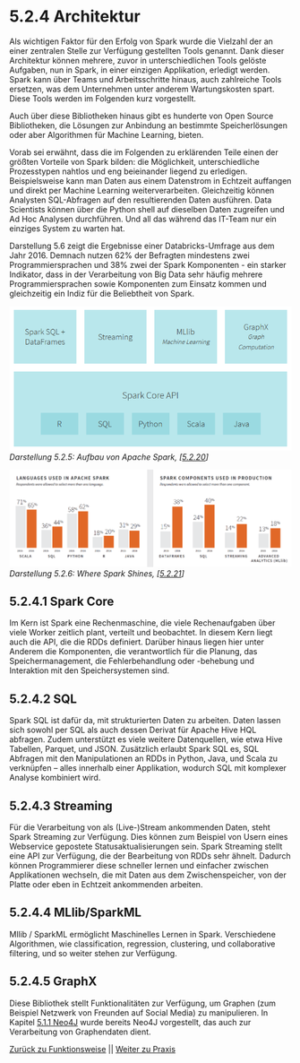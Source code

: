 # 5.2.4 Architektur

Als wichtigen Faktor für den Erfolg von Spark wurde die Vielzahl der an einer zentralen Stelle zur Verfügung gestellten Tools genannt. Dank dieser Architektur können mehrere, zuvor in unterschiedlichen Tools gelöste Aufgaben, nun in Spark, in einer einzigen Applikation, erledigt werden. Spark kann über Teams und Arbeitsschritte hinaus, auch zahlreiche Tools ersetzen, was dem Unternehmen unter anderem Wartungskosten spart. Diese Tools werden im Folgenden kurz vorgestellt.

Auch über diese Bibliotheken hinaus gibt es hunderte von Open Source Bibliotheken, die Lösungen zur Anbindung an bestimmte Speicherlösungen oder aber Algorithmen für Machine Learning, bieten.

Vorab sei erwähnt, dass die im Folgenden zu erklärenden Teile einen der größten Vorteile von Spark bilden: die Möglichkeit, unterschiedliche Prozesstypen nahtlos und eng beieinander liegend zu erledigen. Beispielsweise kann man Daten aus einem Datenstrom in Echtzeit auffangen und direkt per Machine Learning weiterverarbeiten. Gleichzeitig können Analysten SQL-Abfragen auf den resultierenden Daten ausführen. Data Scientists können über die Python shell auf dieselben Daten zugreifen und Ad Hoc Analysen durchführen. Und all das während das IT-Team nur ein einziges System zu warten hat.

Darstellung 5.6 zeigt die Ergebnisse einer Databricks-Umfrage aus dem Jahr 2016. Demnach nutzen 62% der Befragten mindestens zwei Programmiersprachen und 38% zwei der Spark Komponenten - ein starker Indikator, dass in der Verarbeitung von Big Data sehr häufig mehrere Programmiersprachen sowie Komponenten zum Einsatz kommen und gleichzeitig ein Indiz für die Beliebtheit von Spark.

![Aufbau von Apache Spark](../images/5_9.png)
*Darstellung 5.2.5: Aufbau von Apache Spark, [[5.2.20](https://databricks.com/spark/getting-started-with-apache-spark])]*

!["Languages Used" und "Components Used"](../images/5_10.png)
*Darstellung 5.2.6: Where Spark Shines, [[5.2.21](http://pages.databricks.com/rs/094-YMS-629/images/2016_Spark_Infographic.pdf)]*

## 5.2.4.1 Spark Core

Im Kern ist Spark eine Rechenmaschine, die viele Rechenaufgaben über viele Worker zeitlich plant, verteilt und beobachtet. In diesem Kern liegt auch die API, die die RDDs definiert. Darüber hinaus liegen hier unter Anderem die Komponenten, die verantwortlich für die Planung, das Speichermanagement, die Fehlerbehandlung oder -behebung und Interaktion mit den Speichersystemen sind.

## 5.2.4.2 SQL

Spark SQL ist dafür da, mit strukturierten Daten zu arbeiten. Daten lassen sich sowohl per SQL als auch dessen Derivat für Apache Hive HQL abfragen. Zudem unterstützt es viele weitere Datenquellen, wie etwa Hive Tabellen, Parquet, und JSON. Zusätzlich erlaubt Spark SQL es, SQL Abfragen mit den Manipulationen an RDDs in Python, Java, und Scala zu verknüpfen – alles innerhalb einer Applikation, wodurch SQL mit komplexer Analyse kombiniert wird.

## 5.2.4.3 Streaming

Für die Verarbeitung von als (Live-)Stream ankommenden Daten, steht Spark Streaming zur Verfügung. Dies können zum Beispiel von Usern eines Webservice gepostete Statusaktualisierungen sein. Spark Streaming stellt eine API zur Verfügung, die der Bearbeitung von RDDs sehr ähnelt. Dadurch können Programmierer diese schneller lernen und einfacher zwischen Applikationen wechseln, die mit Daten aus dem Zwischenspeicher, von der Platte oder eben in Echtzeit ankommenden arbeiten.

## 5.2.4.4 MLlib/SparkML

Mllib / SparkML ermöglicht Maschinelles Lernen in Spark. Verschiedene Algorithmen, wie classification, regression, clustering, und collaborative filtering, und so weiter stehen zur Verfügung.

## 5.2.4.5 GraphX

Diese Bibliothek stellt Funktionalitäten zur Verfügung, um Graphen (zum Beispiel Netzwerk von Freunden auf Social Media) zu manipulieren. In Kapitel [5.1.1 Neo4J](../Datenbanktechnologien/Neo4J.md) wurde bereits Neo4J vorgestellt, das auch zur Verarbeitung von Graphendaten dient.

[Zurück zu Funktionsweise](./5_2_3_Funktionsweise.md) || [Weiter zu Praxis](./5_2_5_Praxis.md)
